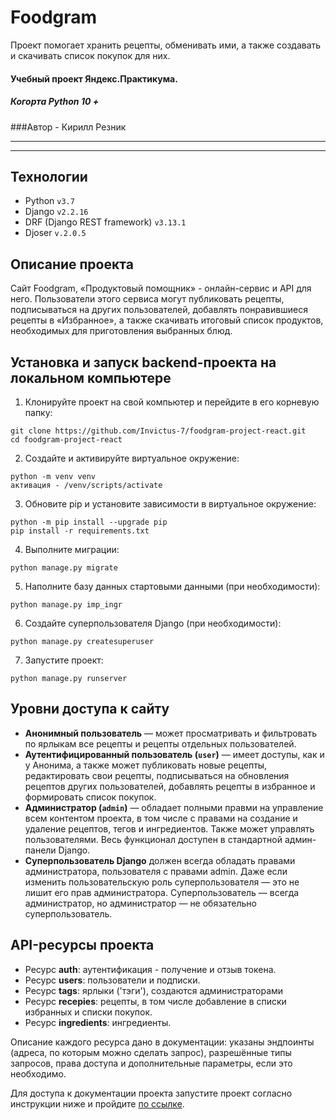 # Foodgram

Проект помогает хранить рецепты, обменивать ими, а также создавать и скачивать список 
покупок для них.

#### Учебный проект Яндекс.Практикума.
##### Когорта Python 10 +

###Автор - Кирилл Резник

---
---

## Технологии
- Python `v3.7`
- Django `v2.2.16`
- DRF (Django REST framework) `v3.13.1`
- Djoser `v.2.0.5`


## Описание проекта

Cайт Foodgram, «Продуктовый помощник» - онлайн-сервис и API для него. 
Пользователи этого сервиса могут публиковать рецепты, подписываться 
на других пользователей, добавлять понравившиеся рецепты 
в «Избранное», а также скачивать итоговый список 
продуктов, необходимых для приготовления выбранных блюд.

## Установка и запуск backend-проекта на локальном компьютере

1. Клонируйте проект на свой компьютер и перейдите в его корневую папку:
```
git clone https://github.com/Invictus-7/foodgram-project-react.git
cd foodgram-project-react
```
2. Создайте и активируйте виртуальное окружение:

```
python -m venv venv
активация - /venv/scripts/activate
```


3. Обновите pip и установите зависимости в виртуальное окружение:
```
python -m pip install --upgrade pip
pip install -r requirements.txt
```

4. Выполните миграции:
```
python manage.py migrate
```

5. Наполните базу данных стартовыми данными (при необходимости):
```
python manage.py imp_ingr
```

6. Создайте суперпользователя Django (при необходимости):
```
python manage.py createsuperuser
```

7. Запустите проект:
```
python manage.py runserver
```

## Уровни доступа к сайту
- **Анонимный пользователь** — может просматривать и фильтровать по ярлыкам все рецепты 
и рецепты отдельных пользователей.
- **Аутентифицированный пользователь (`user`)** — имеет доступы, как и у Анонима, а также 
может публиковать новые рецепты, редактировать свои рецепты, подписываться
на обновления рецептов других пользователей, добавлять рецепты в избранное и 
формировать список покупок.
- **Администратор (`admin`)** — обладает полными правми на управление всем контентом проекта, в
том числе с правами на создание и удаление рецептов, тегов и ингредиентов. Также может управлять пользователями.
Весь функционал доступен в стандартной админ-панели Django.
- **Суперпользователь Django** должен всегда обладать правами администратора, 
пользователя с правами admin. Даже если изменить пользовательскую роль 
суперпользователя — это не лишит его прав администратора. 
Суперпользователь — всегда администратор, но администратор — не обязательно 
суперпользователь.

## API-ресурсы проекта
- Ресурс **auth**: аутентификация - получение и отзыв токена.
- Ресурс **users**: пользователи и подписки.
- Ресурс **tags**: ярлыки ('тэги'), создаются администраторами
- Ресурс **recepies**: рецепты, в том числе добавление в списки
избранных и списки покупок.
- Ресурс **ingredients**: ингредиенты.

Описание каждого ресурса дано в документации: указаны эндпоинты (адреса, по которым можно 
сделать запрос), разрешённые типы запросов, права доступа и дополнительные параметры, 
если это необходимо.

Для доступа к документации проекта запустите проект согласно инструкции ниже
и пройдите [по ссылке](http://localhost/api/docs/redoc.html).
